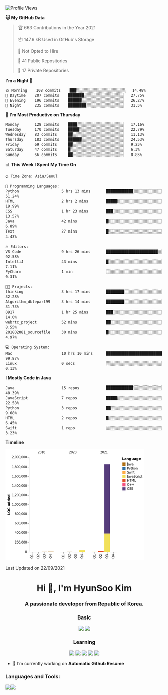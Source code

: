 
<!--START_SECTION:waka-->
![Profile Views](http://img.shields.io/badge/Profile%20Views-18-blue)

**🐱 My GitHub Data** 

> 🏆 663 Contributions in the Year 2021
 > 
> 📦 147.6 kB Used in GitHub's Storage 
 > 
> 🚫 Not Opted to Hire
 > 
> 📜 41 Public Repositories 
 > 
> 🔑 17 Private Repositories  
 > 
**I'm a Night 🦉** 

```text
🌞 Morning    108 commits    ███░░░░░░░░░░░░░░░░░░░░░░   14.48% 
🌆 Daytime    207 commits    ███████░░░░░░░░░░░░░░░░░░   27.75% 
🌃 Evening    196 commits    ██████░░░░░░░░░░░░░░░░░░░   26.27% 
🌙 Night      235 commits    ████████░░░░░░░░░░░░░░░░░   31.5%

```
📅 **I'm Most Productive on Thursday** 

```text
Monday       128 commits    ████░░░░░░░░░░░░░░░░░░░░░   17.16% 
Tuesday      170 commits    █████░░░░░░░░░░░░░░░░░░░░   22.79% 
Wednesday    83 commits     ██░░░░░░░░░░░░░░░░░░░░░░░   11.13% 
Thursday     183 commits    ██████░░░░░░░░░░░░░░░░░░░   24.53% 
Friday       69 commits     ██░░░░░░░░░░░░░░░░░░░░░░░   9.25% 
Saturday     47 commits     █░░░░░░░░░░░░░░░░░░░░░░░░   6.3% 
Sunday       66 commits     ██░░░░░░░░░░░░░░░░░░░░░░░   8.85%

```


📊 **This Week I Spent My Time On** 

```text
⌚︎ Time Zone: Asia/Seoul

💬 Programming Languages: 
Python                   5 hrs 13 mins       ████████████░░░░░░░░░░░░░   51.24% 
HTML                     2 hrs 2 mins        █████░░░░░░░░░░░░░░░░░░░░   19.99% 
CSS                      1 hr 23 mins        ███░░░░░░░░░░░░░░░░░░░░░░   13.57% 
Java                     42 mins             █░░░░░░░░░░░░░░░░░░░░░░░░   6.89% 
Text                     27 mins             █░░░░░░░░░░░░░░░░░░░░░░░░   4.43%

🔥 Editors: 
VS Code                  9 hrs 26 mins       ███████████████████████░░   92.58% 
IntelliJ                 43 mins             █░░░░░░░░░░░░░░░░░░░░░░░░   7.11% 
PyCharm                  1 min               ░░░░░░░░░░░░░░░░░░░░░░░░░   0.31%

🐱‍💻 Projects: 
thinking                 3 hrs 17 mins       ████████░░░░░░░░░░░░░░░░░   32.28% 
Algorithm_dblepart99     3 hrs 14 mins       ████████░░░░░░░░░░░░░░░░░   31.73% 
0917                     1 hr 25 mins        ███░░░░░░░░░░░░░░░░░░░░░░   14.0% 
webrtc_project           52 mins             ██░░░░░░░░░░░░░░░░░░░░░░░   8.55% 
201802081_sourcefile     30 mins             █░░░░░░░░░░░░░░░░░░░░░░░░   4.97%

💻 Operating System: 
Mac                      10 hrs 10 mins      █████████████████████████   99.87% 
Linux                    0 secs              ░░░░░░░░░░░░░░░░░░░░░░░░░   0.13%

```

**I Mostly Code in Java** 

```text
Java                     15 repos            ████████████░░░░░░░░░░░░░   48.39% 
JavaScript               7 repos             █████░░░░░░░░░░░░░░░░░░░░   22.58% 
Python                   3 repos             ██░░░░░░░░░░░░░░░░░░░░░░░   9.68% 
HTML                     2 repos             █░░░░░░░░░░░░░░░░░░░░░░░░   6.45% 
Swift                    1 repo              ░░░░░░░░░░░░░░░░░░░░░░░░░   3.23%

```


**Timeline**

![Chart not found](https://raw.githubusercontent.com/dblepart99/dblepart99/main/charts/bar_graph.png) 


 Last Updated on 22/09/2021
<!--END_SECTION:waka-->


<h1 align="center">Hi 👋, I'm HyunSoo Kim</h1>
<h3 align="center">A passionate developer from Republic of Korea.</h3><div align=center>
  
  <h3> Basic </h3><img src="https://img.shields.io/badge/JAVA-007396?style=flat-square&logo=java&logoColor=white"> <img src="https://img.shields.io/badge/Python-3766AB?style=flat-square&logo=Python&logoColor=blue"/> 
  <h3> Learning </h3>
  
  <img src="https://img.shields.io/badge/c++-00599C?style=flat-square&logo=c%2B%2B&logoColor=white"/> <img src="https://img.shields.io/badge/react-61DAFB?style=flat-square&logo=react&logoColor=black"/> <img src="https://img.shields.io/badge/css-1572B6?style=flat-square&logo=css3&logoColor=blue"/> <img src="https://img.shields.io/badge/javascript-F7DF1E?style=flat-square&logo=javascript&logoColor=blue"> <img src="https://img.shields.io/badge/html-E34F26?style=flat-square&logo=html5&logoColor=white"/> 

</div>

- 🔭 I’m currently working on **Automatic Github Resume**


<h3 align="left">Languages and Tools:</h3>


<p><img align="left" src=https://github-readme-stats.vercel.app/api?username=dblepart99&count_private=true&show_icons=true&theme=graywhite/></p>
<p><img align="left" src=https://github-readme-stats.vercel.app/api/top-langs/?username=dblepart99&langs_count=3&hide=xslt,html,CSS,scss&theme=graywhite/></p>
